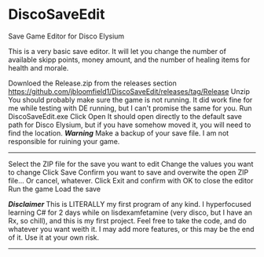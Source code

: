 # DiscoSaveEdit
Save Game Editor for Disco Elysium

This is a very basic save editor.  It will let you change the number of available skipp points, money amount, and the number of healing items for health and morale.

Downloed the Release.zip from the releases section https://github.com/jbloomfield1/DiscoSaveEdit/releases/tag/Release
Unzip
You should probably make sure the game is not running.  It did work fine for me while testing with DE running, but I can't promise the same for you.
Run DiscoSaveEdit.exe
Click Open
It should open directly to the default save path for Disco Elysium, but if you have somehow moved it, you will need to find the location.
***Warning***
Make a backup of your save file.  I am not responsible for ruining your game.
*************
Select the ZIP file for the save you want to edit
Change the values you want to change
Click Save
Confirm you want to save and overwite the open ZIP file... Or cancel, whatever.
Click Exit and confirm with OK to close the editor
Run the game
Load the save


***Disclaimer***
This is LITERALLY my first program of any kind.  I hyperfocused learning C# for 2 days while on lisdexamfetamine (very disco, but I have an Rx, so chill), and this is my first project.  Feel free to take the code, and do whatever you want weith it.  I may add more features, or this may be the end of it.  Use it at your own risk.
****************
